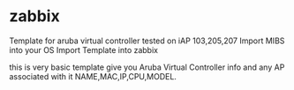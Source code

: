 # zabbix
Template for aruba virtual controller tested on iAP 103,205,207
Import MIBS into your OS
Import Template into zabbix

this is very basic template give you Aruba Virtual Controller info and any AP associated with it NAME,MAC,IP,CPU,MODEL.
